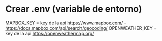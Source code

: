 # Crear .env (variable de entorno)

MAPBOX_KEY = key de la api https://www.mapbox.com/ -  https://docs.mapbox.com/api/search/geocoding/
OPENWEATHER_KEY = key de la api https://openweathermap.org/